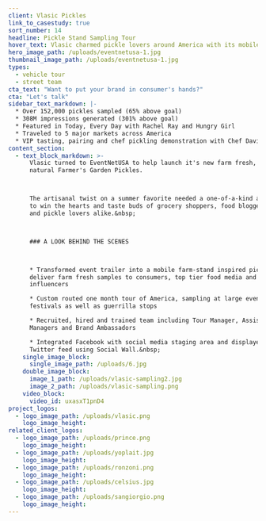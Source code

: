 ```yaml
---
client: Vlasic Pickles
link_to_casestudy: true
sort_number: 14
headline: Pickle Stand Sampling Tour
hover_text: Vlasic charmed pickle lovers around America with its mobile Pickle Sampling Stand
hero_image_path: /uploads/eventnetusa-1.jpg
thumbnail_image_path: /uploads/eventnetusa-1.jpg
types:
  - vehicle tour
  - street team
cta_text: "Want to put your brand in consumer's hands?"
cta: "Let's talk"
sidebar_text_markdown: |-
  * Over 152,000 pickles sampled (65% above goal)
  * 308M impressions generated (301% above goal)
  * Featured in Today, Every Day with Rachel Ray and Hungry Girl
  * Traveled to 5 major markets across America
  * VIP tasting, pairing and chef pickling demonstration with Chef David Burke in New York City, hosting the nation’s most influential food bloggers
content_section:
  - text_block_markdown: >-
      Vlasic turned to EventNetUSA to help launch it's new farm fresh, all
      natural Farmer's Garden Pickles.



      The artisanal twist on a summer favorite needed a one-of-a-kind activation
      to win the hearts and taste buds of grocery shoppers, food bloggers, chef's
      and pickle lovers alike.&nbsp;



      ### A LOOK BEHIND THE SCENES



      * Transformed event trailer into a mobile farm-stand inspired pickle bar to
      deliver farm fresh samples to consumers, top tier food media and social
      influencers

      * Custom routed one month tour of America, sampling at large events and
      festivals as well as guerrilla stops

      * Recruited, hired and trained team including Tour Manager, Assistant
      Managers and Brand Ambassadors

      * Integrated Facebook with social media staging area and displayed live
      Twitter feed using Social Wall.&nbsp;
    single_image_block:
      single_image_path: /uploads/6.jpg
    double_image_block:
      image_1_path: /uploads/vlasic-sampling2.jpg
      image_2_path: /uploads/vlasic-sampling.png
    video_block:
      video_id: uxasxT1pnD4
project_logos:
  - logo_image_path: /uploads/vlasic.png
    logo_image_height:
related_client_logos:
  - logo_image_path: /uploads/prince.png
    logo_image_height:
  - logo_image_path: /uploads/yoplait.jpg
    logo_image_height:
  - logo_image_path: /uploads/ronzoni.png
    logo_image_height:
  - logo_image_path: /uploads/celsius.jpg
    logo_image_height:
  - logo_image_path: /uploads/sangiorgio.png
    logo_image_height:
---
```

